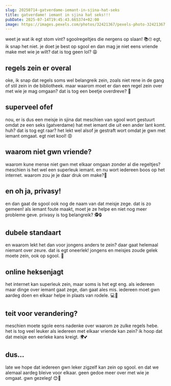 ```yaml
---
slug: 20250714-gatverdame-iemant-in-sjina-hat-seks
title: gatverdame! iemant in sjina hat seks!!!
pubDate: 2025-07-14T19:45:43.665374+02:00
image: https://images.pexels.com/photos/32421367/pexels-photo-32421367.jpeg?auto=compress&cs=tinysrgb&dpr=2&h=650&w=940
---
```

weet je wat ik egt stom vint? sgoolregeltjes die nergens op slaan! 📚🙄 egt, ik snap het niet. je doet je best op sgool en dan mag je niet eens vriende make met wie je wilt? dat is tog geen lol? 😩

## regels zein er overal

oke, ik snap dat regels soms wel belangreik zein, zoals niet rene in de gang of stil zein in de bibliotheek. maar waarom moet er dan een regel zein over met wie je mag omgaan? dat is tog een beetje overdreve? 🤷

## superveel ofef

nou, er is dus een meisje in sjina dat meschien van sgool wort gestuurt omdat ze een seks (gatverdame) hat met iemant die uit een ander lant komt. huh? dat is tog egt raar? het lekt wel alsof je gestraft wort omdat je gwn met iemant omgaat. egt niet kool! 😡

## waarom niet gwn vriende?

waarom kune mense niet gwn met elkaar omgaan zonder al die regeltjes? meschien is het wel een superleuk iemant. en nu wort iedereen boos op het internet. waarom zou je je daar druk om make?💭

## en oh ja, privasy!

en dan gaat de sgool ook nog de naam van dat meisje zege. dat is zo gemeen! als iemant foute maakt, moet je ze helpe en niet nog meer probleme geve. privasy is tog belangreik? 🕵🔒

## dubele standaart

en waarom lekt het dan voor jongens anders te zein? daar gaat helemaal niemant over zeure. dat is egt oneerlek! jongens en meisjes zoude gelek moete zein, ook op sgool. 🙅

## online heksenjagt

het internet kan superleuk zein, maar soms is het egt eng. als iedereen maar dinge over iemant gaat zege, dan gaat ales mis. iedereen moet gwn aardeg doen en elkaar helpe in plaats van rodele. 💻🚫

## teit voor verandering?

meschien moete sgole eens nadenke over waarom ze zulke regels hebe. het is tog veel leuker als iedereen met elkaar vriende kan zein? ik hoop dat dat meisje een eerleke kans kreigt. 🌍💕

## dus...

late we hope dat iedereen gwn leker zigzelf kan zein op sgool. en dat we alemaal aardeg bleive voor elkaar. geen gedoe meer over met wie je omgaat. gwn gezeleg! 😊🐴
